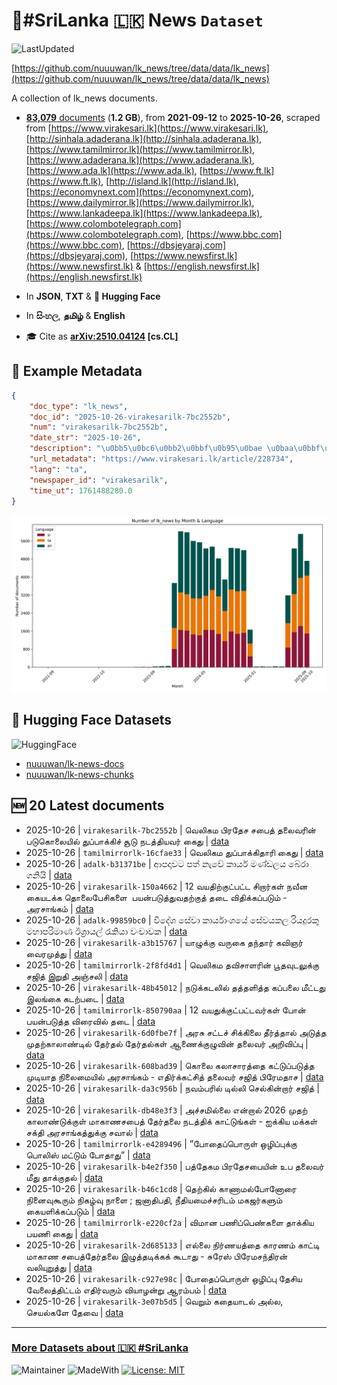 # 📄#SriLanka 🇱🇰 News `Dataset`

![LastUpdated](https://img.shields.io/badge/last_updated-2025--10--26_20:46:15-green)

[https://github.com/nuuuwan/lk_news/tree/data/data/lk_news](https://github.com/nuuuwan/lk_news/tree/data/data/lk_news)

A collection of lk_news documents.

- [**83,079** documents](https://github.com/nuuuwan/lk_news/tree/data/data/lk_news) (**1.2 GB**), from **2021-09-12** to **2025-10-26**, scraped from [https://www.virakesari.lk](https://www.virakesari.lk), [http://sinhala.adaderana.lk](http://sinhala.adaderana.lk), [https://www.tamilmirror.lk](https://www.tamilmirror.lk), [https://www.adaderana.lk](https://www.adaderana.lk), [https://www.ada.lk](https://www.ada.lk), [https://www.ft.lk](https://www.ft.lk), [http://island.lk](http://island.lk), [https://economynext.com](https://economynext.com), [https://www.dailymirror.lk](https://www.dailymirror.lk), [https://www.lankadeepa.lk](https://www.lankadeepa.lk), [https://www.colombotelegraph.com](https://www.colombotelegraph.com), [https://www.bbc.com](https://www.bbc.com), [https://dbsjeyaraj.com](https://dbsjeyaraj.com), [https://www.newsfirst.lk](https://www.newsfirst.lk) & [https://english.newsfirst.lk](https://english.newsfirst.lk)

- In **JSON**, **TXT** & **🤗 Hugging Face**

- In **සිංහල**, **தமிழ்** & **English**

- 🎓 Cite as **[arXiv:2510.04124](https://arxiv.org/abs/2510.04124) [cs.CL]**

## 📝 Example Metadata

```json
{
    "doc_type": "lk_news",
    "doc_id": "2025-10-26-virakesarilk-7bc2552b",
    "num": "virakesarilk-7bc2552b",
    "date_str": "2025-10-26",
    "description": "\u0bb5\u0bc6\u0bb2\u0bbf\u0b95\u0bae \u0baa\u0bbf\u0bb0\u0ba4\u0bc7\u0b9a \u0b9a\u0baa\u0bc8\u0ba4\u0bcd \u0ba4\u0bb2\u0bc8\u0bb5\u0bb0\u0bbf\u0ba9\u0bcd \u0baa\u0b9f\u0bc1\u0b95\u0bca\u0bb2\u0bc8\u0baf\u0bbf\u0bb2\u0bcd \u0ba4\u0bc1\u0baa\u0bcd\u0baa\u0bbe\u0b95\u0bcd\u0b95\u0bbf\u0b9a\u0bcd \u0b9a\u0bc2\u0b9f\u0bc1 \u0ba8\u0b9f\u0ba4\u0bcd\u0ba4\u0bbf\u0baf\u0bb5\u0bb0\u0bcd \u0b95\u0bc8\u0ba4\u0bc1",
    "url_metadata": "https://www.virakesari.lk/article/228734",
    "lang": "ta",
    "newspaper_id": "virakesarilk",
    "time_ut": 1761488280.0
}
```

![Chart](https://raw.githubusercontent.com/nuuuwan/lk_news/refs/heads/data/data/lk_news/docs_by_month_and_lang.png)

## 🤗 Hugging Face Datasets

![HuggingFace](https://img.shields.io/badge/-HuggingFace-FDEE21?style=for-the-badge&logo=HuggingFace)

- [nuuuwan/lk-news-docs](https://huggingface.co/datasets/nuuuwan/lk-news-docs)
- [nuuuwan/lk-news-chunks](https://huggingface.co/datasets/nuuuwan/lk-news-chunks)

## 🆕 20 Latest documents

- 2025-10-26 | `virakesarilk-7bc2552b` | வெலிகம பிரதேச சபைத் தலைவரின் படுகொலையில் துப்பாக்கிச் சூடு நடத்தியவர் கைது | [data](https://github.com/nuuuwan/lk_news/tree/data/data/lk_news/2020s/2025/2025-10-26-virakesarilk-7bc2552b)
- 2025-10-26 | `tamilmirrorlk-16cfae33` | வெலிகம துப்பாக்கிதாரி கைது | [data](https://github.com/nuuuwan/lk_news/tree/data/data/lk_news/2020s/2025/2025-10-26-tamilmirrorlk-16cfae33)
- 2025-10-26 | `adalk-b31371be` | ආපදාවට පත් නැවේ කාර්ය මණ්ඩලය බේරා ගනියි | [data](https://github.com/nuuuwan/lk_news/tree/data/data/lk_news/2020s/2025/2025-10-26-adalk-b31371be)
- 2025-10-26 | `virakesarilk-150a4662` | 12 வயதிற்குட்பட்ட சிறார்கள் நவீன கையடக்க தொலைபேசிகளை  பயன்படுத்துவதற்குத் தடை விதிக்கப்படும் - அரசாங்கம் | [data](https://github.com/nuuuwan/lk_news/tree/data/data/lk_news/2020s/2025/2025-10-26-virakesarilk-150a4662)
- 2025-10-26 | `adalk-99859bc0` | විදේශ සේවා කාර්යාංශයේ සේවයකල රියදුරකු මහාපරිමාණ ඊශ්‍රායල් රැකියා වංචාවක | [data](https://github.com/nuuuwan/lk_news/tree/data/data/lk_news/2020s/2025/2025-10-26-adalk-99859bc0)
- 2025-10-26 | `virakesarilk-a3b15767` | யாழுக்கு வருகை தந்தார் கவிஞர் வைரமுத்து | [data](https://github.com/nuuuwan/lk_news/tree/data/data/lk_news/2020s/2025/2025-10-26-virakesarilk-a3b15767)
- 2025-10-26 | `tamilmirrorlk-2f8fd4d1` | வெலிகம தவிசாளரின் பூதவுடலுக்கு சஜித் இறுதி அஞ்சலி | [data](https://github.com/nuuuwan/lk_news/tree/data/data/lk_news/2020s/2025/2025-10-26-tamilmirrorlk-2f8fd4d1)
- 2025-10-26 | `virakesarilk-48b45012` | நடுக்கடலில் தத்தளித்த கப்பலை மீட்டது இலங்கை கடற்படை | [data](https://github.com/nuuuwan/lk_news/tree/data/data/lk_news/2020s/2025/2025-10-26-virakesarilk-48b45012)
- 2025-10-26 | `tamilmirrorlk-850790aa` | 12 வயதுக்குட்பட்டவர்கள் போன் பயன்படுத்த விரைவில் தடை | [data](https://github.com/nuuuwan/lk_news/tree/data/data/lk_news/2020s/2025/2025-10-26-tamilmirrorlk-850790aa)
- 2025-10-26 | `virakesarilk-6d0fbe7f` | அரசு சட்டச் சிக்கிலை தீர்த்தால்   அடுத்த முதற்காலாண்டில் தேர்தல்  தேர்தல்கள் ஆணைக்குழுவின் தலைவர் அறிவிப்பு | [data](https://github.com/nuuuwan/lk_news/tree/data/data/lk_news/2020s/2025/2025-10-26-virakesarilk-6d0fbe7f)
- 2025-10-26 | `virakesarilk-608bad39` | கொலை கலாசாரத்தை கட்டுப்படுத்த முடியாத நிலைமையில் அரசாங்கம்  - எதிர்க்கட்சித் தலைவர் சஜித் பிரேமதாச | [data](https://github.com/nuuuwan/lk_news/tree/data/data/lk_news/2020s/2025/2025-10-26-virakesarilk-608bad39)
- 2025-10-26 | `virakesarilk-da3c956b` | நவம்பரில் டில்லி   செல்கின்றார் சஜித் | [data](https://github.com/nuuuwan/lk_news/tree/data/data/lk_news/2020s/2025/2025-10-26-virakesarilk-da3c956b)
- 2025-10-26 | `virakesarilk-db48e3f3` | அச்சமில்லை என்றால் 2026 முதற் காலாண்டுக்குள் மாகாணசபைத் தேர்தலை நடத்திக் காட்டுங்கள் - ஐக்கிய மக்கள் சக்தி அரசாங்கத்துக்கு சவால் | [data](https://github.com/nuuuwan/lk_news/tree/data/data/lk_news/2020s/2025/2025-10-26-virakesarilk-db48e3f3)
- 2025-10-26 | `tamilmirrorlk-e4289496` | ”போதைப்பொருள் ஒழிப்புக்கு பொலிஸ் மட்டும் போதாது” | [data](https://github.com/nuuuwan/lk_news/tree/data/data/lk_news/2020s/2025/2025-10-26-tamilmirrorlk-e4289496)
- 2025-10-26 | `virakesarilk-b4e2f350` | பத்தேகம பிரதேசபையின்   உப தலைவர் மீது தாக்குதல் | [data](https://github.com/nuuuwan/lk_news/tree/data/data/lk_news/2020s/2025/2025-10-26-virakesarilk-b4e2f350)
- 2025-10-26 | `virakesarilk-b46c1cd8` | தெற்கில் காணாமல்போனோரை நினைவுகூரும் நிகழ்வு நாளை ; ஜனாதிபதி, நீதியமைச்சரிடம் மகஜர்களும் கையளிக்கப்படும் | [data](https://github.com/nuuuwan/lk_news/tree/data/data/lk_news/2020s/2025/2025-10-26-virakesarilk-b46c1cd8)
- 2025-10-26 | `tamilmirrorlk-e220cf2a` | விமான பணிப்பெண்களை தாக்கிய பயணி கைது | [data](https://github.com/nuuuwan/lk_news/tree/data/data/lk_news/2020s/2025/2025-10-26-tamilmirrorlk-e220cf2a)
- 2025-10-26 | `virakesarilk-2d685133` | எல்லை நிர்ணயத்தை காரணம் காட்டி  மாகாண சபைத்தேர்தலை இழுத்தடிக்கக் கூடாது  - சுரேஸ் பிரேமசந்திரன் வலியுறுத்து | [data](https://github.com/nuuuwan/lk_news/tree/data/data/lk_news/2020s/2025/2025-10-26-virakesarilk-2d685133)
- 2025-10-26 | `virakesarilk-c927e98c` | போதைப்பொருள் ஒழிப்பு  தேசிய வேலைத்திட்டம்  எதிர்வரும் வியாழன்று ஆரம்பம் | [data](https://github.com/nuuuwan/lk_news/tree/data/data/lk_news/2020s/2025/2025-10-26-virakesarilk-c927e98c)
- 2025-10-26 | `virakesarilk-3e07b5d5` | வெறும் கதையாடல் அல்ல, செயல்களே தேவை | [data](https://github.com/nuuuwan/lk_news/tree/data/data/lk_news/2020s/2025/2025-10-26-virakesarilk-3e07b5d5)

---

### [More Datasets about 🇱🇰 #SriLanka](https://github.com/nuuuwan/lk_datasets)

![Maintainer](https://img.shields.io/badge/maintainer-nuuuwan-red)
![MadeWith](https://img.shields.io/badge/made_with-python-blue)
[![License: MIT](https://img.shields.io/badge/License-MIT-yellow.svg)](https://opensource.org/licenses/MIT)
